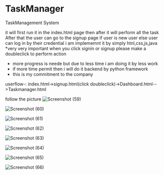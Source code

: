# TaskManager
TaskManagement System


it will first run it in the index.html page then after it will perform all the task
After that the user can go to the signup page if user is new user else user can log in by their credential
 i am implememnt it by simply htnl,css,js,java
 *very very important when you click signin or signup please make a doubleclick to perform action
 * more progress is neede but due to less time i am doing it by less work
 * if more time permit then i will do it backend by python framework
 * this is my commitment to the company

userflow-:
index.html->signup.html(click doubleclick)->Dashboard.html-->Taskmanager.html

follow the picture
![Screenshot (59)](https://github.com/user-attachments/assets/edf1ba86-aba6-4ad8-8df0-391491fb57d5)

![Screenshot (60)](https://github.com/user-attachments/assets/767d2ac6-e436-4253-a159-92155a43345d)

![Screenshot (61)](https://github.com/user-attachments/assets/c08d2062-a2e7-433a-b84c-1835741f82b3)

![Screenshot (62)](https://github.com/user-attachments/assets/61f20769-d970-4d0a-a40b-94de5c2df75f)

![Screenshot (63)](https://github.com/user-attachments/assets/627ea4f6-7b29-40c4-b66b-91af1a91914a)

![Screenshot (64)](https://github.com/user-attachments/assets/d77f346f-628b-45fe-9201-3a15f5945e96)

![Screenshot (65)](https://github.com/user-attachments/assets/df7bcec9-c652-4d99-a684-f1a948f0bc7c)

![Screenshot (66)](https://github.com/user-attachments/assets/849ea731-c46c-473f-8f7e-89a9960bc3f4)




